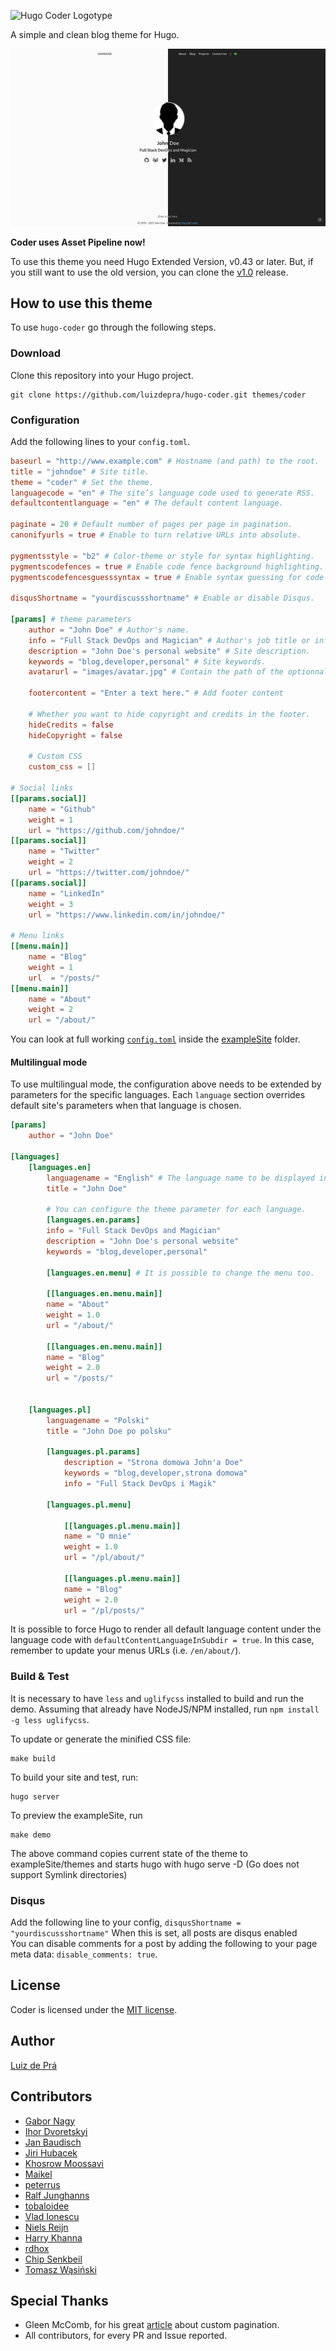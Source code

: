 ![Hugo Coder Logotype](https://github.com/luizdepra/hugo-coder/blob/master/images/logos/logotype-a.png)

A simple and clean blog theme for Hugo.

![](https://github.com/luizdepra/hugo-coder/blob/master/images/screenshot.png)

**Coder uses Asset Pipeline now!**

To use this theme you need Hugo Extended Version, v0.43 or later. But, if you still want to use the old version, you can clone the [v1.0](https://github.com/luizdepra/hugo-coder/releases/tag/v1.0) release.

## How to use this theme

To use `hugo-coder` go through the following steps.

### Download

Clone this repository into your Hugo project.

```
git clone https://github.com/luizdepra/hugo-coder.git themes/coder
```

### Configuration

Add the following lines to your `config.toml`.

```toml
baseurl = "http://www.example.com" # Hostname (and path) to the root.
title = "johndoe" # Site title.
theme = "coder" # Set the theme.
languagecode = "en" # The site’s language code used to generate RSS.
defaultcontentlanguage = "en" # The default content language.

paginate = 20 # Default number of pages per page in pagination.
canonifyurls = true # Enable to turn relative URLs into absolute.

pygmentsstyle = "b2" # Color-theme or style for syntax highlighting.
pygmentscodefences = true # Enable code fence background highlighting.
pygmentscodefencesguesssyntax = true # Enable syntax guessing for code fences without specified language.

disqusShortname = "yourdiscussshortname" # Enable or disable Disqus.

[params] # theme parameters
    author = "John Doe" # Author's name.
    info = "Full Stack DevOps and Magician" # Author's job title or info.
    description = "John Doe's personal website" # Site description.
    keywords = "blog,developer,personal" # Site keywords.
    avatarurl = "images/avatar.jpg" # Contain the path of the optionnal avatar in the static folder.

    footercontent = "Enter a text here." # Add footer content

    # Whether you want to hide copyright and credits in the footer.
    hideCredits = false
    hideCopyright = false

    # Custom CSS
    custom_css = []

# Social links
[[params.social]]
    name = "Github"
    weight = 1
    url = "https://github.com/johndoe/"
[[params.social]]
    name = "Twitter"
    weight = 2
    url = "https://twitter.com/johndoe/"
[[params.social]]
    name = "LinkedIn"
    weight = 3
    url = "https://www.linkedin.com/in/johndoe/"

# Menu links
[[menu.main]]
    name = "Blog"
    weight = 1
    url  = "/posts/"
[[menu.main]]
    name = "About"
    weight = 2
    url = "/about/"
```

You can look at full working [`config.toml`](https://github.com/luizdepra/hugo-coder/blob/master/exampleSite/config.toml) inside the [exampleSite](https://github.com/luizdepra/hugo-coder/tree/master/exampleSite) folder.

#### Multilingual mode

To use multilingual mode, the configuration above needs to be extended by parameters for the specific languages.
Each `language` section overrides default site's parameters when that language is chosen.

```toml
[params]
    author = "John Doe"

[languages]
    [languages.en]
        languagename = "English" # The language name to be displayed in the selector.
        title = "John Doe"

        # You can configure the theme parameter for each language. 
        [languages.en.params]
        info = "Full Stack DevOps and Magician"
        description = "John Doe's personal website"
        keywords = "blog,developer,personal"

        [languages.en.menu] # It is possible to change the menu too.

        [[languages.en.menu.main]]
        name = "About"
        weight = 1.0
        url = "/about/"

        [[languages.en.menu.main]]
        name = "Blog"
        weight = 2.0
        url = "/posts/"


    [languages.pl]
        languagename = "Polski"
        title = "John Doe po polsku"

        [languages.pl.params]
            description = "Strona domowa John'a Doe"
            keywords = "blog,developer,strona domowa"
            info = "Full Stack DevOps i Magik"

        [languages.pl.menu]

            [[languages.pl.menu.main]]
            name = "O mnie"
            weight = 1.0
            url = "/pl/about/"

            [[languages.pl.menu.main]]
            name = "Blog"
            weight = 2.0
            url = "/pl/posts/"


```

It is possible to force Hugo to render all default language content under the language code with `defaultContentLanguageInSubdir = true`.
In this case, remember to update your menus URLs (i.e. `/en/about/`).

### Build & Test

It is necessary to have `less` and `uglifycss` installed to build and run the demo.
Assuming that already have NodeJS/NPM installed, run `npm install -g less uglifycss`.

To update or generate the minified CSS file:

```
make build
```

To build your site and test, run:

```
hugo server
```

To preview the exampleSite, run

```
make demo
```

The above command copies current state of the theme to exampleSite/themes and starts hugo with hugo serve -D (Go does not support Symlink directories)

### Disqus

Add the following line to your config, ```disqusShortname = "yourdiscussshortname"``` When this is set, all posts are disqus enabled   
You can disable comments for a post by adding the following to your page meta data: ```disable_comments: true```.


## License

Coder is licensed under the [MIT license](https://github.com/luizdepra/hugo-coder/blob/master/LICENSE.md).

## Author

[Luiz de Prá](https://github.com/luizdepra)

## Contributors

- [Gabor Nagy](https://github.com/Aigeruth)
- [Ihor Dvoretskyi](https://github.com/idvoretskyi)
- [Jan Baudisch](https://github.com/flyingP0tat0)
- [Jiri Hubacek](https://github.com/qeef)
- [Khosrow Moossavi](https://github.com/khos2ow)
- [Maikel](https://github.com/mbollemeijer)
- [peterrus](https://github.com/peterrus)
- [Ralf Junghanns](https://github.com/rabbl)
- [tobaloidee](https://github.com/Tobaloidee)
- [Vlad Ionescu](https://github.com/Vlaaaaaaad)
- [Niels Reijn](https://github.com/reijnn)
- [Harry Khanna](https://github.com/hkhanna)
- [rdhox](https://rdhox.io)
- [Chip Senkbeil](https://github.com/chipsenkbeil)
- [Tomasz Wąsiński](https://github.com/wasinski)

## Special Thanks

- Gleen McComb, for his great [article](https://glennmccomb.com/articles/how-to-build-custom-hugo-pagination/) about custom pagination.
- All contributors, for every PR and Issue reported.

